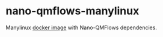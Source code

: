 # nano-qmflows-manylinux
Manylinux [docker image](https://github.com/BvB93/nano-qmflows-manylinux/pkgs/container/manylinux2014_x86_64-qmflows) with Nano-QMFlows dependencies.
